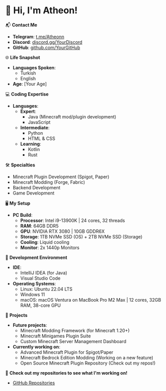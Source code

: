 # 👋 Hi, I'm Atheon!

📬 **Contact Me**
- **Telegram**: [t.me/Atheonn](https://t.me/Atheonn)
- **Discord**: [discord.gg/YourDiscord](https://discord.gg/YourDiscord)
- **GitHub**: [github.com/YourGitHub](https://github.com/YourGitHub)

🌐 **Life Snapshot**
- **Languages Spoken**:
  - Turkish
  - English
- **Age**: [Your Age]

💻 **Coding Expertise**
- **Languages**:
  - **Expert**:
    - Java (Minecraft mod/plugin development)
    - JavaScript
  - **Intermediate**:
    - Python
    - HTML & CSS
  - **Learning**:
    - Kotlin
    - Rust

🛠️ **Specialties**
- Minecraft Plugin Development (Spigot, Paper)
- Minecraft Modding (Forge, Fabric)
- Backend Development
- Game Development

🖥️ **My Setup**
- **PC Build**:
  - **Processor**: Intel i9-13900K | 24 cores, 32 threads
  - **RAM**: 64GB DDR5
  - **GPU**: NVIDIA RTX 3080 | 10GB GDDR6X
  - **Storage**: 1TB NVMe SSD (OS) + 2TB NVMe SSD (Storage)
  - **Cooling**: Liquid cooling
  - **Monitor**: 2x 1440p Monitors

🔧 **Development Environment**
- **IDE**:
  - IntelliJ IDEA (for Java)
  - Visual Studio Code
- **Operating Systems**:
  - Linux: Ubuntu 22.04 LTS
  - Windows 11
  - macOS: macOS Ventura on MacBook Pro M2 Max | 12 cores, 32GB RAM, 38-core GPU

🚀 **Projects**
- **Future projects**:
  - Minecraft Modding Framework (for Minecraft 1.20+)
  - Minecraft Minigames Plugin Suite
  - Custom Minecraft Server Management Dashboard
- **Currently working on**:
  - Advanced Minecraft Plugin for Spigot/Paper
  - Minecraft Bedrock Edition Modding (Working on a new feature)
  - Open Source Minecraft Plugin Repository (Check out my repos!)
  
🔗 **Check out my repositories to see what I'm working on!**
- [GitHub Repositories](https://github.com/YourGitHub)
